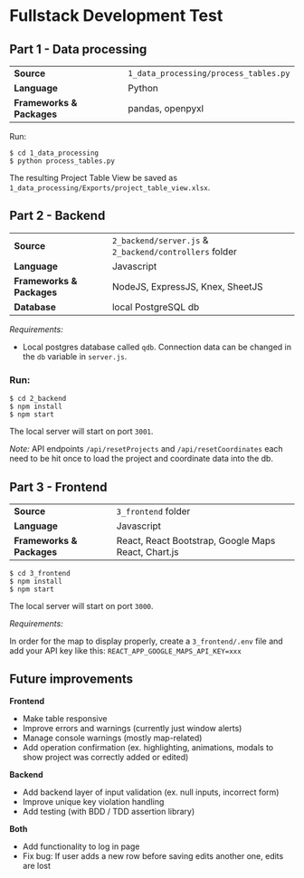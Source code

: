 # Fullstack Development Test

##  Part 1 - Data processing

|   |   |
|---|---|
| **Source** | `1_data_processing/process_tables.py` |
| **Language** | Python |
| **Frameworks & Packages** | pandas, openpyxl |

Run:
```
$ cd 1_data_processing
$ python process_tables.py
```

The resulting Project Table View be saved as `1_data_processing/Exports/project_table_view.xlsx`.

## Part 2 - Backend


|   |   |
|---|---|
| **Source** | `2_backend/server.js` & `2_backend/controllers` folder |
| **Language** | Javascript |
| **Frameworks & Packages** | NodeJS, ExpressJS, Knex, SheetJS |
| **Database** | local PostgreSQL db |

*Requirements:* 
* Local postgres database called `qdb`. Connection data can be changed in the `db` variable in `server.js`.

### Run:
```
$ cd 2_backend
$ npm install
$ npm start
```
The local server will start on port `3001`.

*Note:* API endpoints `/api/resetProjects` and `/api/resetCoordinates` each need to be hit once to load the project and coordinate data into the db.

## Part 3 - Frontend

|   |   |
|---|---|
| **Source** | `3_frontend` folder |
| **Language** | Javascript |
| **Frameworks & Packages** | React, React Bootstrap, Google Maps React, Chart.js |

```
$ cd 3_frontend
$ npm install
$ npm start
```
The local server will start on port `3000`.

*Requirements:* 

In order for the map to display properly, create a `3_frontend/.env` file and add your API key like this: `REACT_APP_GOOGLE_MAPS_API_KEY=xxx`

## Future improvements

**Frontend**
- Make table responsive
- Improve errors and warnings (currently just window alerts)
- Manage console warnings (mostly map-related)
- Add operation confirmation (ex. highlighting, animations, modals to show project was correctly added or edited)

**Backend**
- Add backend layer of input validation (ex. null inputs, incorrect form)
- Improve unique key violation handling
- Add testing (with BDD / TDD assertion library)

**Both**
- Add functionality to log in page
- Fix bug: If user adds a new row before saving edits another one, edits are lost